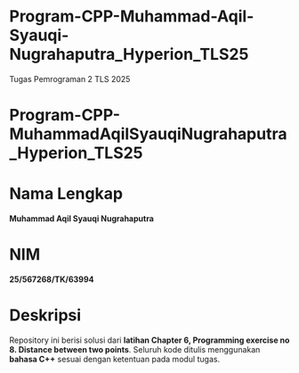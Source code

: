 # Program-CPP-Muhammad-Aqil-Syauqi-Nugrahaputra_Hyperion_TLS25
Tugas Pemrograman 2 TLS 2025
# Program-CPP-MuhammadAqilSyauqiNugrahaputra_Hyperion_TLS25

# Nama Lengkap
**Muhammad Aqil Syauqi Nugrahaputra**

# NIM
**25/567268/TK/63994**

# Deskripsi
Repository ini berisi solusi dari **latihan Chapter 6, Programming exercise no 8. Distance between two points**.
Seluruh kode ditulis menggunakan **bahasa C++** sesuai dengan ketentuan pada modul tugas.

